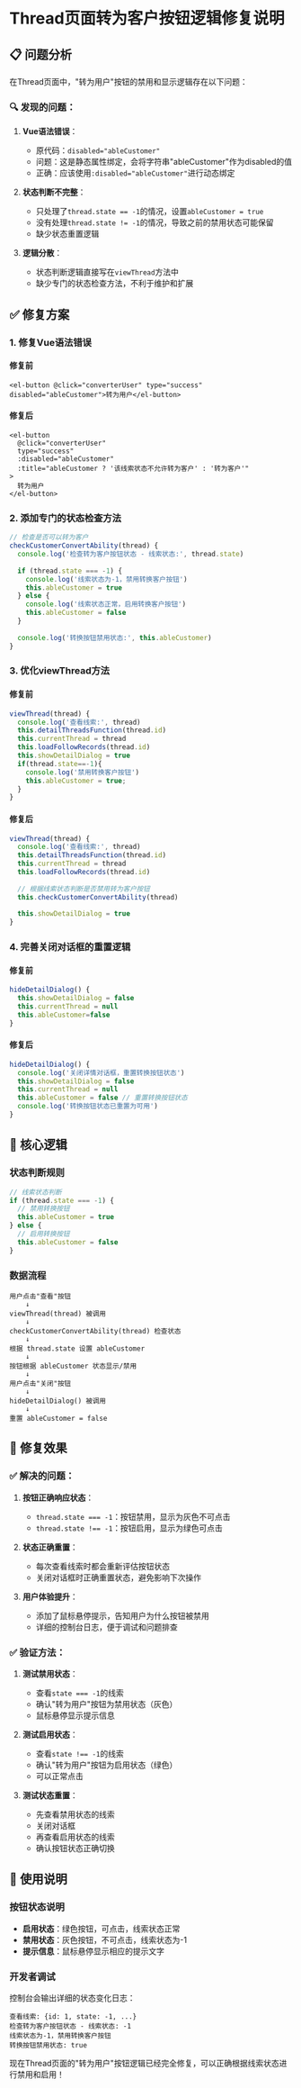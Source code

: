 # Thread页面转为客户按钮逻辑修复说明

## 📋 问题分析

在Thread页面中，"转为用户"按钮的禁用和显示逻辑存在以下问题：

### 🔍 **发现的问题**：

1. **Vue语法错误**：
   - 原代码：`disabled="ableCustomer"`
   - 问题：这是静态属性绑定，会将字符串"ableCustomer"作为disabled的值
   - 正确：应该使用`:disabled="ableCustomer"`进行动态绑定

2. **状态判断不完整**：
   - 只处理了`thread.state == -1`的情况，设置`ableCustomer = true`
   - 没有处理`thread.state != -1`的情况，导致之前的禁用状态可能保留
   - 缺少状态重置逻辑

3. **逻辑分散**：
   - 状态判断逻辑直接写在`viewThread`方法中
   - 缺少专门的状态检查方法，不利于维护和扩展

## ✅ 修复方案

### 1. **修复Vue语法错误**

#### 修复前
```vue
<el-button @click="converterUser" type="success" disabled="ableCustomer">转为用户</el-button>
```

#### 修复后
```vue
<el-button 
  @click="converterUser" 
  type="success" 
  :disabled="ableCustomer"
  :title="ableCustomer ? '该线索状态不允许转为客户' : '转为客户'"
>
  转为用户
</el-button>
```

### 2. **添加专门的状态检查方法**

```javascript
// 检查是否可以转为客户
checkCustomerConvertAbility(thread) {
  console.log('检查转为客户按钮状态 - 线索状态:', thread.state)
  
  if (thread.state === -1) {
    console.log('线索状态为-1，禁用转换客户按钮')
    this.ableCustomer = true
  } else {
    console.log('线索状态正常，启用转换客户按钮')
    this.ableCustomer = false
  }
  
  console.log('转换按钮禁用状态:', this.ableCustomer)
}
```

### 3. **优化viewThread方法**

#### 修复前
```javascript
viewThread(thread) {
  console.log('查看线索:', thread)
  this.detailThreadsFunction(thread.id)
  this.currentThread = thread
  this.loadFollowRecords(thread.id)
  this.showDetailDialog = true
  if(thread.state==-1){
    console.log('禁用转换客户按钮')
    this.ableCustomer = true;
  }
}
```

#### 修复后
```javascript
viewThread(thread) {
  console.log('查看线索:', thread)
  this.detailThreadsFunction(thread.id)
  this.currentThread = thread
  this.loadFollowRecords(thread.id)
  
  // 根据线索状态判断是否禁用转为客户按钮
  this.checkCustomerConvertAbility(thread)
  
  this.showDetailDialog = true
}
```

### 4. **完善关闭对话框的重置逻辑**

#### 修复前
```javascript
hideDetailDialog() {
  this.showDetailDialog = false
  this.currentThread = null
  this.ableCustomer=false
}
```

#### 修复后
```javascript
hideDetailDialog() {
  console.log('关闭详情对话框，重置转换按钮状态')
  this.showDetailDialog = false
  this.currentThread = null
  this.ableCustomer = false // 重置转换按钮状态
  console.log('转换按钮状态已重置为可用')
}
```

## 🔧 核心逻辑

### 状态判断规则
```javascript
// 线索状态判断
if (thread.state === -1) {
  // 禁用转换按钮
  this.ableCustomer = true
} else {
  // 启用转换按钮
  this.ableCustomer = false
}
```

### 数据流程
```
用户点击"查看"按钮
    ↓
viewThread(thread) 被调用
    ↓
checkCustomerConvertAbility(thread) 检查状态
    ↓
根据 thread.state 设置 ableCustomer
    ↓
按钮根据 ableCustomer 状态显示/禁用
    ↓
用户点击"关闭"按钮
    ↓
hideDetailDialog() 被调用
    ↓
重置 ableCustomer = false
```

## 🎯 修复效果

### ✅ **解决的问题**：

1. **按钮正确响应状态**：
   - `thread.state === -1`：按钮禁用，显示为灰色不可点击
   - `thread.state !== -1`：按钮启用，显示为绿色可点击

2. **状态正确重置**：
   - 每次查看线索时都会重新评估按钮状态
   - 关闭对话框时正确重置状态，避免影响下次操作

3. **用户体验提升**：
   - 添加了鼠标悬停提示，告知用户为什么按钮被禁用
   - 详细的控制台日志，便于调试和问题排查

### ✅ **验证方法**：

1. **测试禁用状态**：
   - 查看`state === -1`的线索
   - 确认"转为用户"按钮为禁用状态（灰色）
   - 鼠标悬停显示提示信息

2. **测试启用状态**：
   - 查看`state !== -1`的线索
   - 确认"转为用户"按钮为启用状态（绿色）
   - 可以正常点击

3. **测试状态重置**：
   - 先查看禁用状态的线索
   - 关闭对话框
   - 再查看启用状态的线索
   - 确认按钮状态正确切换

## 🚀 使用说明

### 按钮状态说明
- **启用状态**：绿色按钮，可点击，线索状态正常
- **禁用状态**：灰色按钮，不可点击，线索状态为-1
- **提示信息**：鼠标悬停显示相应的提示文字

### 开发者调试
控制台会输出详细的状态变化日志：
```
查看线索: {id: 1, state: -1, ...}
检查转为客户按钮状态 - 线索状态: -1
线索状态为-1，禁用转换客户按钮
转换按钮禁用状态: true
```

现在Thread页面的"转为用户"按钮逻辑已经完全修复，可以正确根据线索状态进行禁用和启用！
